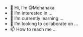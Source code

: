 - 👋 Hi, I’m @Mohanaka
- 👀 I’m interested in ...
- 🌱 I’m currently learning ...
- 💞️ I’m looking to collaborate on ...
- 📫 How to reach me ...

<!---
Mohanaka/Mohanaka is a ✨ special ✨ repository because its `README.md` (this file) appears on your GitHub profile.
You can click the Preview link to take a look at your changes.
--->
